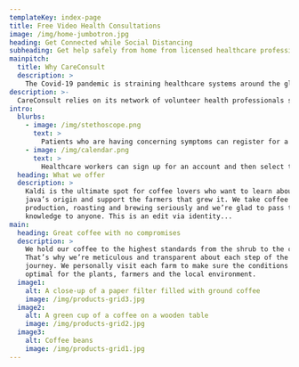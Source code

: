 ```yaml
---
templateKey: index-page
title: Free Video Health Consultations
image: /img/home-jumbotron.jpg
heading: Get Connected while Social Distancing
subheading: Get help safely from home from licensed healthcare professionals
mainpitch:
  title: Why CareConsult
  description: >
    The Covid-19 pandemic is straining healthcare systems around the globe. CareConsult was created to connect licensed volunteer health professionals with patients at home to reduce the burden on hospitals and clinics. 
description: >-
  CareConsult relies on its network of volunteer health professionals such as doctors, nurses, and mental health experts.
intro:
  blurbs:
    - image: /img/stethoscope.png
      text: >
        Patients who are having concerning symptoms can register for a free account and schedule a video conferencing appointment with a healthcare professional
    - image: /img/calendar.png
      text: >
        Healthcare workers can sign up for an account and then select their availability. They will be notified when a patient books a consultation.
  heading: What we offer
  description: >
    Kaldi is the ultimate spot for coffee lovers who want to learn about their
    java’s origin and support the farmers that grew it. We take coffee
    production, roasting and brewing seriously and we’re glad to pass that
    knowledge to anyone. This is an edit via identity...
main:
  heading: Great coffee with no compromises
  description: >
    We hold our coffee to the highest standards from the shrub to the cup.
    That’s why we’re meticulous and transparent about each step of the coffee’s
    journey. We personally visit each farm to make sure the conditions are
    optimal for the plants, farmers and the local environment.
  image1:
    alt: A close-up of a paper filter filled with ground coffee
    image: /img/products-grid3.jpg
  image2:
    alt: A green cup of a coffee on a wooden table
    image: /img/products-grid2.jpg
  image3:
    alt: Coffee beans
    image: /img/products-grid1.jpg
---
```

